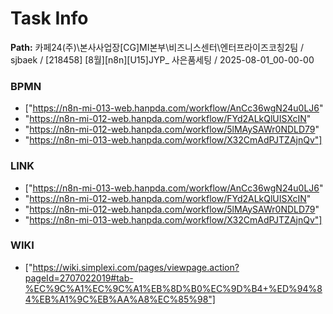 # Task Info

**Path:** 카페24(주)\본사사업장\[CG]MI본부\비즈니스센터\엔터프라이즈코칭2팀 / sjbaek / [218458] [8월][n8n][U15]JYP_ 사은품세팅 / 2025-08-01_00-00-00

### BPMN
- ["https://n8n-mi-013-web.hanpda.com/workflow/AnCc36wgN24u0LJ6"
- "https://n8n-mi-012-web.hanpda.com/workflow/FYd2ALkQlUISXcIN"
- "https://n8n-mi-012-web.hanpda.com/workflow/5lMAySAWr0NDLD79"
- "https://n8n-mi-013-web.hanpda.com/workflow/X32CmAdPJTZAjnQv"]

### LINK
- ["https://n8n-mi-013-web.hanpda.com/workflow/AnCc36wgN24u0LJ6"
- "https://n8n-mi-012-web.hanpda.com/workflow/FYd2ALkQlUISXcIN"
- "https://n8n-mi-012-web.hanpda.com/workflow/5lMAySAWr0NDLD79"
- "https://n8n-mi-013-web.hanpda.com/workflow/X32CmAdPJTZAjnQv"]

### WIKI
- ["https://wiki.simplexi.com/pages/viewpage.action?pageId=2707022019#tab-%EC%9C%A1%EC%9C%A1%EB%8D%B0%EC%9D%B4+%ED%94%84%EB%A1%9C%EB%AA%A8%EC%85%98"]

